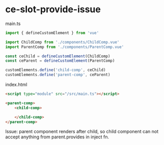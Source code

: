 # ce-slot-provide-issue

main.ts
```ts
import { defineCustomElement } from 'vue'

import ChildComp from './components/ChildComp.vue'
import ParentComp from './components/ParentComp.vue'

const ceChild = defineCustomElement(ChildComp)
const ceParent = defineCustomElement(ParentComp)

customElements.define('child-comp', ceChild)
customElements.define('parent-comp', ceParent)
```


index.html
```html
<script type="module" src="/src/main.ts"></script>

<parent-comp>
    <child-comp>

    </child-comp>      
</parent-comp>
```

Issue: parent component renders after child, so child component can not accept anything from parent.provides in inject fn.